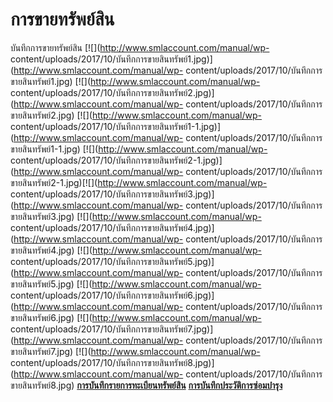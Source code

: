 # การขายทรัพย์สิน

บันทึกการขายทรัพย์สิน [![](http://www.smlaccount.com/manual/wp-
content/uploads/2017/10/บันทึกการขายสินทรัพย์1.jpg)](http://www.smlaccount.com/manual/wp-
content/uploads/2017/10/บันทึกการขายสินทรัพย์1.jpg)
[![](http://www.smlaccount.com/manual/wp-
content/uploads/2017/10/บันทึกการขายสินทรัพย์2.jpg)](http://www.smlaccount.com/manual/wp-
content/uploads/2017/10/บันทึกการขายสินทรัพย์2.jpg)
[![](http://www.smlaccount.com/manual/wp-
content/uploads/2017/10/บันทึกการขายสินทรัพย์1-1.jpg)](http://www.smlaccount.com/manual/wp-
content/uploads/2017/10/บันทึกการขายสินทรัพย์1-1.jpg)
[![](http://www.smlaccount.com/manual/wp-
content/uploads/2017/10/บันทึกการขายสินทรัพย์2-1.jpg)](http://www.smlaccount.com/manual/wp-
content/uploads/2017/10/บันทึกการขายสินทรัพย์2-1.jpg)[![](http://www.smlaccount.com/manual/wp-
content/uploads/2017/10/บันทึกการขายสินทรัพย์3.jpg)](http://www.smlaccount.com/manual/wp-
content/uploads/2017/10/บันทึกการขายสินทรัพย์3.jpg)
[![](http://www.smlaccount.com/manual/wp-
content/uploads/2017/10/บันทึกการขายสินทรัพย์4.jpg)](http://www.smlaccount.com/manual/wp-
content/uploads/2017/10/บันทึกการขายสินทรัพย์4.jpg)
[![](http://www.smlaccount.com/manual/wp-
content/uploads/2017/10/บันทึกการขายสินทรัพย์5.jpg)](http://www.smlaccount.com/manual/wp-
content/uploads/2017/10/บันทึกการขายสินทรัพย์5.jpg)
[![](http://www.smlaccount.com/manual/wp-
content/uploads/2017/10/บันทึกการขายสินทรัพย์6.jpg)](http://www.smlaccount.com/manual/wp-
content/uploads/2017/10/บันทึกการขายสินทรัพย์6.jpg)
[![](http://www.smlaccount.com/manual/wp-
content/uploads/2017/10/บันทึกการขายสินทรัพย์7.jpg)](http://www.smlaccount.com/manual/wp-
content/uploads/2017/10/บันทึกการขายสินทรัพย์7.jpg)
[![](http://www.smlaccount.com/manual/wp-
content/uploads/2017/10/บันทึกการขายสินทรัพย์8.jpg)](http://www.smlaccount.com/manual/wp-
content/uploads/2017/10/บันทึกการขายสินทรัพย์8.jpg)
[**การบันทึกรายการทะเบียนทรัพย์สิน**](http://www.smlaccount.com/manual/?page_id=734)
[**การบันทึกประวัติการซ่อมบำรุง**](http://www.smlaccount.com/manual/?page_id=738)  

